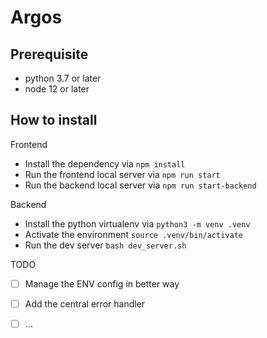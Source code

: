 # Argos

## Prerequisite

- python 3.7 or later
- node 12 or later


## How to install

Frontend

- Install the dependency via `npm install`
- Run the frontend local server via `npm run start`
- Run the backend local server via `npm run start-backend`


Backend

- Install the python virtualenv via `python3 -m venv .venv`
- Activate the environment `source .venv/bin/activate`
- Run the dev server `bash dev_server.sh`





TODO

- [ ] Manage the ENV config in better way
- [ ] Add the central error handler
- [ ] ...



